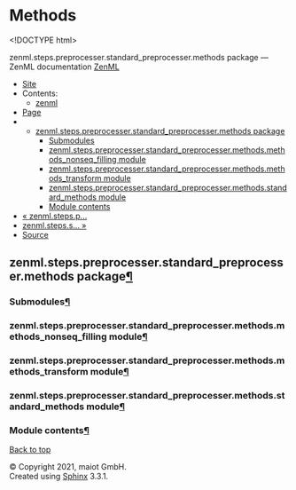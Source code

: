 # Methods

&lt;!DOCTYPE html&gt;

zenml.steps.preprocesser.standard\_preprocesser.methods package — ZenML documentation  [ZenML](https://github.com/maiot-io/zenml/tree/0fca34f6616b273418e2980345bafb695e3c6d88/docs/sphinx_docs/_build/html/index.html)

*  [Site](https://github.com/maiot-io/zenml/tree/0fca34f6616b273418e2980345bafb695e3c6d88/docs/sphinx_docs/_build/html/index.html)
  * Contents:
    * [zenml](https://github.com/maiot-io/zenml/tree/0fca34f6616b273418e2980345bafb695e3c6d88/docs/sphinx_docs/_build/html/modules.html)
*  [Page](zenml.steps.preprocesser.standard_preprocesser.methods.md)
  * * [zenml.steps.preprocesser.standard\_preprocesser.methods package](zenml.steps.preprocesser.standard_preprocesser.methods.md)
      * [Submodules](zenml.steps.preprocesser.standard_preprocesser.methods.md#submodules)
      * [zenml.steps.preprocesser.standard\_preprocesser.methods.methods\_nonseq\_filling module](zenml.steps.preprocesser.standard_preprocesser.methods.md#zenml-steps-preprocesser-standard-preprocesser-methods-methods-nonseq-filling-module)
      * [zenml.steps.preprocesser.standard\_preprocesser.methods.methods\_transform module](zenml.steps.preprocesser.standard_preprocesser.methods.md#zenml-steps-preprocesser-standard-preprocesser-methods-methods-transform-module)
      * [zenml.steps.preprocesser.standard\_preprocesser.methods.standard\_methods module](zenml.steps.preprocesser.standard_preprocesser.methods.md#zenml-steps-preprocesser-standard-preprocesser-methods-standard-methods-module)
      * [Module contents](zenml.steps.preprocesser.standard_preprocesser.methods.md#module-contents)
* [ « zenml.steps.p...](./)
* [ zenml.steps.s... »](../../zenml.steps.sequencer/)
*  [Source](https://github.com/maiot-io/zenml/tree/0fca34f6616b273418e2980345bafb695e3c6d88/docs/sphinx_docs/_build/html/_sources/zenml.steps.preprocesser.standard_preprocesser.methods.rst.txt)

## zenml.steps.preprocesser.standard\_preprocesser.methods package[¶](zenml.steps.preprocesser.standard_preprocesser.methods.md#zenml-steps-preprocesser-standard-preprocesser-methods-package)

### Submodules[¶](zenml.steps.preprocesser.standard_preprocesser.methods.md#submodules)

### zenml.steps.preprocesser.standard\_preprocesser.methods.methods\_nonseq\_filling module[¶](zenml.steps.preprocesser.standard_preprocesser.methods.md#zenml-steps-preprocesser-standard-preprocesser-methods-methods-nonseq-filling-module)

### zenml.steps.preprocesser.standard\_preprocesser.methods.methods\_transform module[¶](zenml.steps.preprocesser.standard_preprocesser.methods.md#zenml-steps-preprocesser-standard-preprocesser-methods-methods-transform-module)

### zenml.steps.preprocesser.standard\_preprocesser.methods.standard\_methods module[¶](zenml.steps.preprocesser.standard_preprocesser.methods.md#zenml-steps-preprocesser-standard-preprocesser-methods-standard-methods-module)

### Module contents[¶](zenml.steps.preprocesser.standard_preprocesser.methods.md#module-contents)

 [Back to top](zenml.steps.preprocesser.standard_preprocesser.methods.md)

 © Copyright 2021, maiot GmbH.  
 Created using [Sphinx](http://sphinx-doc.org/) 3.3.1.  


